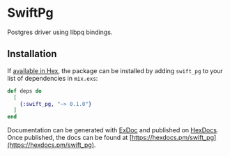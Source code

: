 # SwiftPg

Postgres driver using libpq bindings.

## Installation

If [available in Hex](https://hex.pm/docs/publish), the package can be installed
by adding `swift_pg` to your list of dependencies in `mix.exs`:

```elixir
def deps do
  [
    {:swift_pg, "~> 0.1.0"}
  ]
end
```

Documentation can be generated with [ExDoc](https://github.com/elixir-lang/ex_doc)
and published on [HexDocs](https://hexdocs.pm). Once published, the docs can
be found at [https://hexdocs.pm/swift_pg](https://hexdocs.pm/swift_pg).

